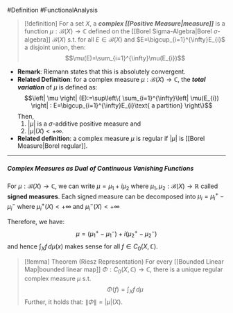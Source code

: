 #Definition #FunctionalAnalysis 

> [!definition]
> For a set $X$, a ***complex [[Positive Measure|measure]]*** is a function $\mu: \mathcal{B}(X)\to \mathbb{C}$ defined on the [[Borel Sigma-Algebra|Borel $\sigma$-algebra]] $\mathcal{B}(X)$ s.t. for all $E\in \mathcal{B}(X)$ and $E=\bigcup_{i=1}^{\infty}E_{i}$ a disjoint union, then: $$\mu(E)=\sum_{i=1}^{\infty}\mu(E_{i})$$

- **Remark**: Riemann states that this is absolutely convergent.
- **Related Definition**: for a complex measure $\mu:\mathcal{B}(X)\to \mathbb{C}$,  the ***total variation*** of $\mu$ is defined as:$$\left| \mu \right| (E):=\sup\left\{   \sum_{i=1}^{\infty}\left| \mu(E_{i}) \right| : E=\bigcup_{i=1}^{\infty}E_{i}\text{ a partition}  \right\}$$Then, 
   1. $|\mu|$ is a $\sigma$-additive positive measure and
   2. $\left| \mu \right|(X)<+\infty$.
- **Related definition**: a complex measure $\mu$ is regular if $\left| \mu \right|$ is [[Borel Measure|Borel regular]]. 
---
##### Complex Measures as Dual of Continuous Vanishing Functions
For $\mu:\mathcal{B}(X)\to \mathbb{C}$, we can write $\mu=\mu_{1}+i \mu_{2}$ where $\mu_{1},\mu_{2}:\mathcal{B}(X)\to \mathbb{R}$ called **signed measures**. Each signed measure can be decomposed into $\mu_{i}=\mu_{i}^+ -\mu_{i}^-$ where $\mu_{i}^+(X)<+\infty$ and $\mu_{i}^-(X)<+\infty$

Therefore, we have: $$\mu=(\mu_{1}^+ -\mu_{1}^-)+i(\mu_{2}^+ -\mu_{2}^-)$$and hence $\int_{X}^{} f \, d\mu(x)$ makes sense for all $f\in C_{0}(X,\mathbb{C})$.

> [!lemma] Theorem (Riesz Representation)
> For every [[Bounded Linear Map|bounded linear map]] $\Phi:C_{0}(X,\mathbb{C})\to \mathbb{C}$, there is a unique regular complex measure $\mu$ s.t. $$\Phi(f)=\int_{X}^{} f \, d\mu $$Further, it holds that: $\left\| \Phi \right\|=\left| \mu \right|(X)$.
